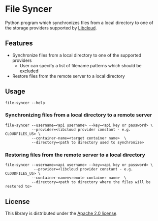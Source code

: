 # File Syncer

Python program which synchronizes files from a local directory to one of the
storage providers supported by [Libcloud](http://libcloud.apache.org/).

## Features

* Synchronize files from a local directory to one of the supported providers
  * User can specify a list of filename patterns which should be excluded
* Restore files from the remote server to a local directory

## Usage

```shell
file-syncer --help
```

### Synchronizing files from a local directory to a remote server

```shell
file-syncer --username=<api username> --key=<api key or password> \
            --provider=<libcloud provider constant - e.g. CLOUDFILES_US> \
            --container-name=<target container name>  \
            --directory=<path to directory used to synchronize>
```

### Restoring files from the remote server to a local directory

```shell
file-syncer --username=<api username> --key=<api key or password> \
             --provider=<libcloud provider constant - e.g. CLOUDFILES_US> \
            --container-name=<remote container name>  \
            --directory=<path to directory where the files will be restored to>
```

## License

This library is distributed under the [Apache 2.0 license](http://www.apache.org/licenses/LICENSE-2.0.html).
